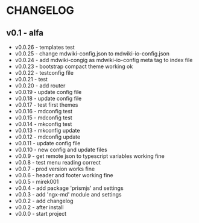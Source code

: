 # CHANGELOG
## v0.1 - alfa
- v0.0.26 - templates test
- v0.0.25 - change mdwiki-config.json to mdwiki-io-config.json
- v0.0.24 - add mdwiki-congig as mdwiki-io-config meta tag to index file
- v0.0.23 - bootstrap compact theme working ok
- v0.0.22 - testconfig file
- v0.0.21 - test
- v0.0.20 - add router
- v0.0.19 - update config file
- v0.0.18 - update config file
- v0.0.17 - test first themes
- v0.0.16 - mdconfig test
- v0.0.15 - mdconfig test
- v0.0.14 - mkconfig test
- v0.0.13 - mkconfig update
- v0.0.12 - mdconfig update
- v0.0.11 - update config file
- v0.0.10 - new config and update files
- v0.0.9 - get remote json to typescript variables working fine
- v0.0.8 - test menu reading correct
- v0.0.7 - prod version works fine
- v0.0.6 - header and footer working fine
- v0.0.5 - mirek001
- v0.0.4 - add package 'prismjs' and settings
- v0.0.3 - add 'ngx-md' module and settings
- v0.0.2 - add changelog
- v0.0.2 - after install
- v0.0.0 - start project

